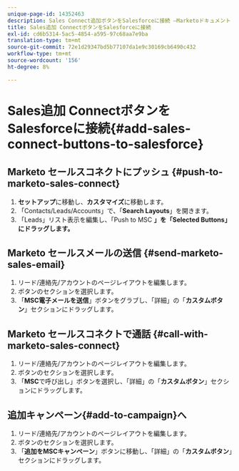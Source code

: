 ```yaml
---
unique-page-id: 14352463
description: Sales Connect追加ボタンをSalesforceに接続 —Marketoドキュメント — 製品ドキュメント
title: Sales追加 ConnectボタンをSalesforceに接続
exl-id: cd6b5314-5ac5-4854-a595-97c68aa7e9ba
translation-type: tm+mt
source-git-commit: 72e1d29347bd5b77107da1e9c30169cb6490c432
workflow-type: tm+mt
source-wordcount: '156'
ht-degree: 8%

---
```


# Sales追加 ConnectボタンをSalesforceに接続{#add-sales-connect-buttons-to-salesforce}

## Marketo セールスコネクトにプッシュ {#push-to-marketo-sales-connect}

1. **セットアップ**&#x200B;に移動し、**カスタマイズ**&#x200B;に移動します。
1. 「Contacts/Leads/Accounts」で、「**Search Layouts**」を開きます。
1. 「Leads」リスト表示を編集し、「Push to MSC **」を「Selected Buttons」にドラッグします。**

## Marketo セールスメールの送信 {#send-marketo-sales-email}

1. リード/連絡先/アカウントのページレイアウトを編集します。
1. ボタンのセクションを選択します。
1. 「**MSC電子メールを送信**」ボタンをグラブし、「詳細」の「**カスタムボタン**」セクションにドラッグします。

## Marketo セールスコネクトで通話 {#call-with-marketo-sales-connect}

1. リード/連絡先/アカウントのページレイアウトを編集します。
1. ボタンのセクションを選択します。
1. 「**MSC**&#x200B;で呼び出し」ボタンを選択し、「詳細」の「**カスタムボタン**」セクションにドラッグします。

## 追加キャンペーン{#add-to-campaign}へ

1. リード/連絡先/アカウントのページレイアウトを編集します。
1. ボタンのセクションを選択します。
1. 「**追加をMSCキャンペーン**」ボタンに移動し、「詳細」の「**カスタムボタン**」セクションにドラッグします。
